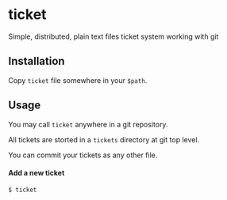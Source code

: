 # ticket
Simple, distributed, plain text files ticket system working with git

## Installation
Copy `ticket` file somewhere in your `$path`.

## Usage
You may call `ticket` anywhere in a git repository.

All tickets are storted in a `tickets` directory at git top level.

You can commit your tickets as any other file.

#### Add a new ticket
```
$ ticket
```

